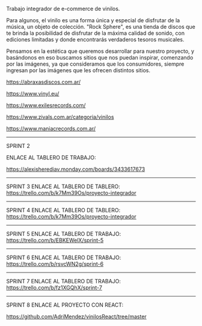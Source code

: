 Trabajo integrador de e-commerce  de  vinilos.

Para algunos, el vinilo es una forma única y especial de disfrutar de la música, un objeto de colección. "Rock Sphere", es una tienda de discos que te brinda la posibilidad de disfrutar de la máxima calidad de sonido,  con ediciones limitadas y donde encontrarás verdaderos tesoros musicales. 

Pensamos en la estética que queremos desarrollar para nuestro proyecto, y basándonos en eso buscamos sitios que nos puedan inspirar, comenzando por las imágenes, ya que consideramos que los consumidores, siempre ingresan por las imágenes que les ofrecen distintos sitios. 

https://abraxasdiscos.com.ar/ 

https://www.vinyl.eu/

https://www.exilesrecords.com/

https://www.zivals.com.ar/categoria/vinilos

https://www.maniacrecords.com.ar/

--------------------------------------------------------------------------
SPRINT 2 

ENLACE AL TABLERO DE TRABAJO:

https://alexisherediav.monday.com/boards/3433617673

-------------------------------------------------------------------------
SPRINT 3
ENLACE AL TABLERO DE TABLERO:
https://trello.com/b/k7Mm39Os/proyecto-integrador

-------------------------------------------------------------------------
SPRINT 4
ENLACE AL TABLERO DE TABLERO:
https://trello.com/b/k7Mm39Os/proyecto-integrador

-------------------------------------------------------------------------
SPRINT 5
ENLACE AL TABLERO DE TRABAJO:
https://trello.com/b/EBKEWelX/sprint-5

-------------------------------------------------------------------------
SPRINT 6
ENLACE AL TABLERO DE TRABAJO:
https://trello.com/b/rsvcWN2g/sprint-6

-------------------------------------------------------------------------

SPRINT 7
ENLACE AL TABLERO DE TRABAJO:
https://trello.com/b/fz1XGQhX/sprint-7

-------------------------------------------------------------------------

SPRINT 8
ENLACE AL PROYECTO CON REACT:

https://github.com/AdriMendez/vinilosReact/tree/master



